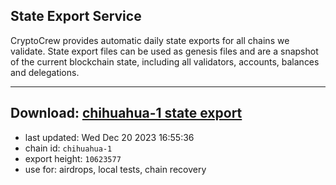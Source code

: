## State Export Service
CryptoCrew provides automatic daily state exports for all chains we validate. State export files can be used as genesis files and are a snapshot of the current blockchain state, including all validators, accounts, balances and delegations.

---
**Download: [chihuahua-1 state export](https://dl.ccvalidators.com/SERVICE/chihuahua/chihuahua-1_export_10623577.json)**
---

- last updated: Wed Dec 20 2023 16:55:36
- chain id: `chihuahua-1`
- export height: `10623577`
- use for: airdrops, local tests, chain recovery
